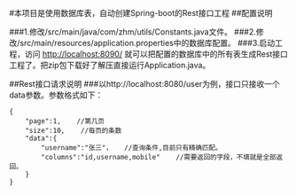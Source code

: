 #本项目是使用数据库表，自动创建Spring-boot的Rest接口工程
##配置说明

###1.修改/src/main/java/com/zhm/utils/Constants.java文件。
###2.修改/src/main/resources/application.properties中的数据库配置。
###3.启动工程，访问 [http://localhost:8090/](http://localhost:8090/)  就可以把配置的数据库中的所有表生成Rest接口工程了。把zip包下载好了解压直接运行Application.java。

##Rest接口请求说明
###以http://localhost:8080/user为例，接口只接收一个data参数。参数格式如下：

    {
	    "page":1,    //第几页
	    "size":10,    //每页的条数
	    "data":{
            "username":"张三"，   //查询条件,目前只有精确匹配。
            "columns":"id,username,mobile"    //需要返回的字段，不填就是全部返回。
	    }
    }




